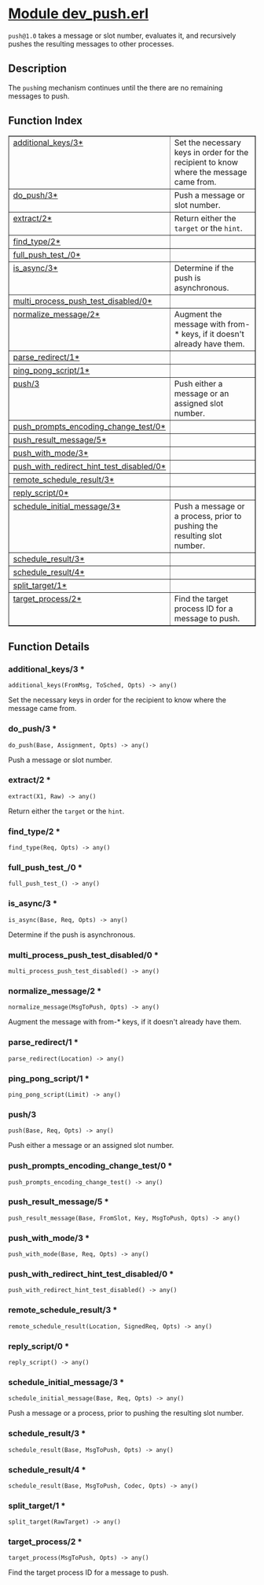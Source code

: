 # [Module dev_push.erl](https://github.com/permaweb/HyperBEAM/blob/main/src/dev_push.erl)




`push@1.0` takes a message or slot number, evaluates it, and recursively
pushes the resulting messages to other processes.

<a name="description"></a>

## Description ##
The `push`ing mechanism
continues until the there are no remaining messages to push.<a name="index"></a>

## Function Index ##


<table width="100%" border="1" cellspacing="0" cellpadding="2" summary="function index"><tr><td valign="top"><a href="#additional_keys-3">additional_keys/3*</a></td><td>Set the necessary keys in order for the recipient to know where the
message came from.</td></tr><tr><td valign="top"><a href="#do_push-3">do_push/3*</a></td><td>Push a message or slot number.</td></tr><tr><td valign="top"><a href="#extract-2">extract/2*</a></td><td>Return either the <code>target</code> or the <code>hint</code>.</td></tr><tr><td valign="top"><a href="#find_type-2">find_type/2*</a></td><td></td></tr><tr><td valign="top"><a href="#full_push_test_-0">full_push_test_/0*</a></td><td></td></tr><tr><td valign="top"><a href="#is_async-3">is_async/3*</a></td><td>Determine if the push is asynchronous.</td></tr><tr><td valign="top"><a href="#multi_process_push_test_disabled-0">multi_process_push_test_disabled/0*</a></td><td></td></tr><tr><td valign="top"><a href="#normalize_message-2">normalize_message/2*</a></td><td>Augment the message with from-* keys, if it doesn't already have them.</td></tr><tr><td valign="top"><a href="#parse_redirect-1">parse_redirect/1*</a></td><td></td></tr><tr><td valign="top"><a href="#ping_pong_script-1">ping_pong_script/1*</a></td><td></td></tr><tr><td valign="top"><a href="#push-3">push/3</a></td><td>Push either a message or an assigned slot number.</td></tr><tr><td valign="top"><a href="#push_prompts_encoding_change_test-0">push_prompts_encoding_change_test/0*</a></td><td></td></tr><tr><td valign="top"><a href="#push_result_message-5">push_result_message/5*</a></td><td></td></tr><tr><td valign="top"><a href="#push_with_mode-3">push_with_mode/3*</a></td><td></td></tr><tr><td valign="top"><a href="#push_with_redirect_hint_test_disabled-0">push_with_redirect_hint_test_disabled/0*</a></td><td></td></tr><tr><td valign="top"><a href="#remote_schedule_result-3">remote_schedule_result/3*</a></td><td></td></tr><tr><td valign="top"><a href="#reply_script-0">reply_script/0*</a></td><td></td></tr><tr><td valign="top"><a href="#schedule_initial_message-3">schedule_initial_message/3*</a></td><td>Push a message or a process, prior to pushing the resulting slot number.</td></tr><tr><td valign="top"><a href="#schedule_result-3">schedule_result/3*</a></td><td></td></tr><tr><td valign="top"><a href="#schedule_result-4">schedule_result/4*</a></td><td></td></tr><tr><td valign="top"><a href="#split_target-1">split_target/1*</a></td><td></td></tr><tr><td valign="top"><a href="#target_process-2">target_process/2*</a></td><td>Find the target process ID for a message to push.</td></tr></table>


<a name="functions"></a>

## Function Details ##

<a name="additional_keys-3"></a>

### additional_keys/3 * ###

`additional_keys(FromMsg, ToSched, Opts) -> any()`

Set the necessary keys in order for the recipient to know where the
message came from.

<a name="do_push-3"></a>

### do_push/3 * ###

`do_push(Base, Assignment, Opts) -> any()`

Push a message or slot number.

<a name="extract-2"></a>

### extract/2 * ###

`extract(X1, Raw) -> any()`

Return either the `target` or the `hint`.

<a name="find_type-2"></a>

### find_type/2 * ###

`find_type(Req, Opts) -> any()`

<a name="full_push_test_-0"></a>

### full_push_test_/0 * ###

`full_push_test_() -> any()`

<a name="is_async-3"></a>

### is_async/3 * ###

`is_async(Base, Req, Opts) -> any()`

Determine if the push is asynchronous.

<a name="multi_process_push_test_disabled-0"></a>

### multi_process_push_test_disabled/0 * ###

`multi_process_push_test_disabled() -> any()`

<a name="normalize_message-2"></a>

### normalize_message/2 * ###

`normalize_message(MsgToPush, Opts) -> any()`

Augment the message with from-* keys, if it doesn't already have them.

<a name="parse_redirect-1"></a>

### parse_redirect/1 * ###

`parse_redirect(Location) -> any()`

<a name="ping_pong_script-1"></a>

### ping_pong_script/1 * ###

`ping_pong_script(Limit) -> any()`

<a name="push-3"></a>

### push/3 ###

`push(Base, Req, Opts) -> any()`

Push either a message or an assigned slot number.

<a name="push_prompts_encoding_change_test-0"></a>

### push_prompts_encoding_change_test/0 * ###

`push_prompts_encoding_change_test() -> any()`

<a name="push_result_message-5"></a>

### push_result_message/5 * ###

`push_result_message(Base, FromSlot, Key, MsgToPush, Opts) -> any()`

<a name="push_with_mode-3"></a>

### push_with_mode/3 * ###

`push_with_mode(Base, Req, Opts) -> any()`

<a name="push_with_redirect_hint_test_disabled-0"></a>

### push_with_redirect_hint_test_disabled/0 * ###

`push_with_redirect_hint_test_disabled() -> any()`

<a name="remote_schedule_result-3"></a>

### remote_schedule_result/3 * ###

`remote_schedule_result(Location, SignedReq, Opts) -> any()`

<a name="reply_script-0"></a>

### reply_script/0 * ###

`reply_script() -> any()`

<a name="schedule_initial_message-3"></a>

### schedule_initial_message/3 * ###

`schedule_initial_message(Base, Req, Opts) -> any()`

Push a message or a process, prior to pushing the resulting slot number.

<a name="schedule_result-3"></a>

### schedule_result/3 * ###

`schedule_result(Base, MsgToPush, Opts) -> any()`

<a name="schedule_result-4"></a>

### schedule_result/4 * ###

`schedule_result(Base, MsgToPush, Codec, Opts) -> any()`

<a name="split_target-1"></a>

### split_target/1 * ###

`split_target(RawTarget) -> any()`

<a name="target_process-2"></a>

### target_process/2 * ###

`target_process(MsgToPush, Opts) -> any()`

Find the target process ID for a message to push.

